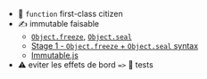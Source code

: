 
* 💪 `function` first-class citizen
* ✍️ immutable faisable
  * [`Object.freeze`](https://developer.mozilla.org/fr/docs/Web/JavaScript/Reference/Objets_globaux/Object/freeze), [`Object.seal`](https://developer.mozilla.org/fr/docs/Web/JavaScript/Reference/Objets_globaux/Object/seal)
  * [Stage 1 - `Object.freeze` + `Object.seal` syntax](https://github.com/keithamus/proposal-object-freeze-seal-syntax)
  * [Immutable.js](https://facebook.github.io/immutable-js/)
* ⚠️ eviter les effets de bord `=>` 💖 tests 

